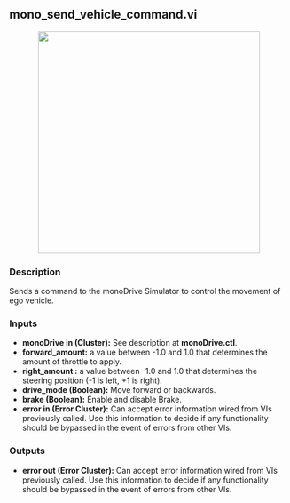 ## mono_send_vehicle_command.vi
<p align="center">
<img src="https://github.com/monoDriveIO/client/raw/master/WikiPhotos/LV_client/utilities/mono__send__vehicle__commandc.png" 
width="400"  />
</p>

### Description 
Sends a command to the monoDrive Simulator to control the movement of ego vehicle.

### Inputs

- **monoDrive in (Cluster):** See description at **monoDrive.ctl**.
- **forward_amount:** a value between -1.0 and 1.0 that determines the amount of throttle to apply.
- **right_amount :** a value between -1.0 and 1.0 that determines the steering position (-1 is left, +1 is right).
- **drive_mode (Boolean):** Move forward or backwards.
- **brake (Boolean):** Enable and disable Brake.
- **error in (Error Cluster):** Can accept error information wired from VIs previously called. Use this information to decide if any functionality should be bypassed in the event of errors from other VIs.


### Outputs

- **error out (Error Cluster):** Can accept error information wired from VIs previously called. Use this information to decide if any functionality should be bypassed in the event of errors from other VIs.
